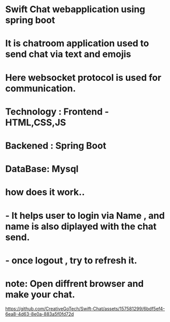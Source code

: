 # Swift Chat webapplication using spring boot
# It is chatroom application used to send chat via text and emojis
# Here websocket protocol is used for communication.
 # Technology : Frontend - HTML,CSS,JS
 #              Backened : Spring Boot
 #              DataBase: Mysql

 # how does it work..
 # - It helps user to login via Name , and name is also diplayed with the chat send.
 #  - once logout , try to refresh it.
# note: Open diffrent browser and make your chat.


https://github.com/CreativeGoTech/Swift-Chat/assets/157581299/6bdf5ef4-6ea8-4d63-8e0a-883a5f0fd72d


